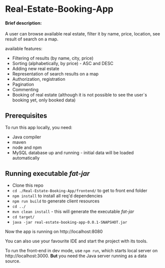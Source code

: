 # Real-Estate-Booking-App

#### Brief description:

A user can browse available real estate, filter it by name, price, location, see result of search on a map.

available features:


- Filtering of results (by name, city, price)
- Sorting (alphabetically, by price) - ASC and DESC
- Adding new real estate
- Representation of search results on a map
- Authorization, registration
- Pagination
- Commenting
- Booking of real estate (although it is not possible to see the user`s booking yet, only booked data)

## Prerequisites

To run this app locally, you need:

- Java compiler
- maven
- node and npm
- MySQL database up and running - initial data will be loaded automatically

## Running executable *fat-jar*

- Clone this repo
- `cd ./Real-Estate-Booking-App/frontend/` to get to front end folder
- `npm install` to install all req'd dependencies
- `npm run build` to generate client resources
- `cd ../`
- `mvn clean install` - this will generate the executable *fat-jar*
- `cd target/`
- `java -jar real-estate-booking-app-0.0.1-SNAPSHOT.jar`

Now the app is running on http://localhost:8080

You can also use your favourite IDE and start the project with its tools.

To run the front-end in dev mode, use `npm run`, which starts local server on http://localhost:3000. **But** you need the Java server running as a data source.